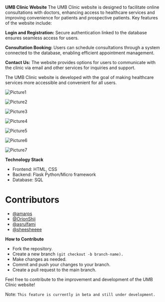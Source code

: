 **UMB Clinic Website**
The UMB Clinic website is designed to facilitate online consultations with doctors, enhancing access to healthcare services and improving convenience for patients and prospective patients. Key features of the website include:

**Login and Registration:** Secure authentication linked to the database ensures seamless access for users.

**Consultation Booking:** Users can schedule consultations through a system connected to the database, enabling efficient appointment management.

**Contact Us:** The website provides options for users to communicate with the clinic via email and other services for inquiries and support.

The UMB Clinic website is developed with the goal of making healthcare services more accessible and convenient for all users.

![Picture1](https://github.com/user-attachments/assets/5fbe6ddd-2887-427e-96ef-cfe25a7ff367)

![Picture2](https://github.com/user-attachments/assets/e793f50b-235b-4b47-bd78-09f00dac70d9)

![Picture3](https://github.com/user-attachments/assets/64221d3f-6433-4ff0-a1f1-4187231ebd0a)

![Picture4](https://github.com/user-attachments/assets/d3b767c4-1836-4981-8862-1f4b7ffa49ff)

![Picture5](https://github.com/user-attachments/assets/e9e27457-f5c7-40dc-a8bb-4a7ee6e0ea32)

![Picture6](https://github.com/user-attachments/assets/26e1fa9e-3283-4f07-861f-36307e999aaa)

![Picture7](https://github.com/user-attachments/assets/4407f78f-8ccc-4ff9-9f09-9a2ee781795b)


**Technology Stack**
- Frontend: HTML, CSS
- Backend: Flask Python/Micro framework
- Database: SQL

# Contributors
- [@amarps](https://github.com/amarps)
- [@OrionShii](https://github.com/OrionShii)
- [@asrulfami](https://github.com/asrulfami)
- [@sheesheeee](https://github.com/sheesheeee)

**How to Contribute**
- Fork the repository.
- Create a new branch ```(git checkout -b branch-name).```
- Make changes as needed.
- Commit and push your changes to your branch.
- Create a pull request to the main branch.

Feel free to contribute to the improvement and development of the UMB Clinic website!

Note: `This feature is currently in beta and still under development.`
